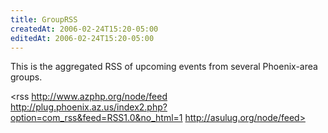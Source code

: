 ```yaml
---
title: GroupRSS
createdAt: 2006-02-24T15:20-05:00
editedAt: 2006-02-24T15:20-05:00
---
```


This is the aggregated RSS of upcoming events from several Phoenix-area groups.

<rss http://www.azphp.org/node/feed
     http://plug.phoenix.az.us/index2.php?option=com_rss&feed=RSS1.0&no_html=1
     http://asulug.org/node/feed>

